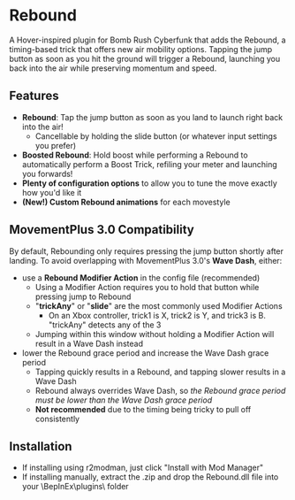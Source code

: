 # Rebound
A Hover-inspired plugin for Bomb Rush Cyberfunk that adds the Rebound, a timing-based trick that offers new air mobility options. Tapping the jump button as soon as you hit the ground will trigger a Rebound, launching you back into the air while preserving momentum and speed. 

## Features
* **Rebound**: Tap the jump button as soon as you land to launch right back into the air!
    * Cancellable by holding the slide button (or whatever input settings you prefer)
* **Boosted Rebound**: Hold boost while performing a Rebound to automatically perform a Boost Trick, refiling your meter and launching you forwards!
* **Plenty of configuration options** to allow you to tune the move exactly how you'd like it
* **(New!) Custom Rebound animations** for each movestyle

## MovementPlus 3.0 Compatibility
By default, Rebounding only requires pressing the jump button shortly after landing. To avoid overlapping with MovementPlus 3.0's **Wave Dash**, either:
- use a **Rebound Modifier Action** in the config file (recommended)
    - Using a Modifier Action requires you to hold that button while pressing jump to Rebound
    - "**trickAny**" or "**slide**" are the most commonly used Modifier Actions
        - On an Xbox controller, trick1 is X, trick2 is Y, and trick3 is B. "trickAny" detects any of the 3
    - Jumping within this window without holding a Modifier Action will result in a Wave Dash instead
- lower the Rebound grace period and increase the Wave Dash grace period 
    - Tapping quickly results in a Rebound, and tapping slower results in a Wave Dash
    - Rebound always overrides Wave Dash, so *the Rebound grace period must be lower than the Wave Dash grace period*
    - **Not recommended** due to the timing being tricky to pull off consistently

## Installation
* If installing using r2modman, just click "Install with Mod Manager"
* If installing manually, extract the .zip and drop the Rebound.dll file into your \BepInEx\plugins\ folder 